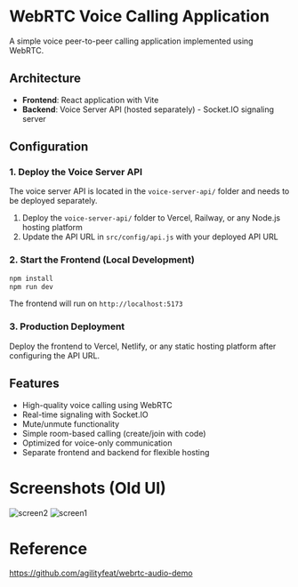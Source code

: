 # WebRTC Voice Calling Application

A simple voice peer-to-peer calling application implemented using WebRTC.

## Architecture

- **Frontend**: React application with Vite
- **Backend**: Voice Server API (hosted separately) - Socket.IO signaling server

## Configuration

### 1. Deploy the Voice Server API

The voice server API is located in the `voice-server-api/` folder and needs to be deployed separately.

1. Deploy the `voice-server-api/` folder to Vercel, Railway, or any Node.js hosting platform
2. Update the API URL in `src/config/api.js` with your deployed API URL

### 2. Start the Frontend (Local Development)

```bash
npm install
npm run dev
```

The frontend will run on `http://localhost:5173`

### 3. Production Deployment

Deploy the frontend to Vercel, Netlify, or any static hosting platform after configuring the API URL.

## Features

- High-quality voice calling using WebRTC
- Real-time signaling with Socket.IO
- Mute/unmute functionality
- Simple room-based calling (create/join with code)
- Optimized for voice-only communication
- Separate frontend and backend for flexible hosting

# Screenshots (Old UI)

![screen2](/Screenshots/screen2.png?raw=true "Screen2")
![screen1](/Screenshots/screen1.png?raw=true "Screen1")

# Reference

https://github.com/agilityfeat/webrtc-audio-demo
